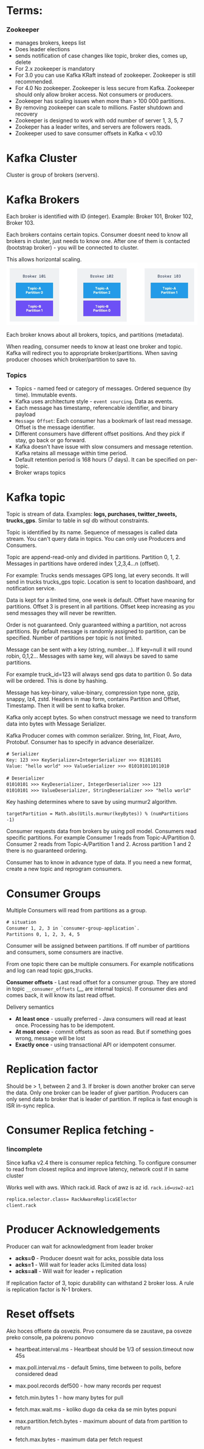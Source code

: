 # Terms:

### Zookeeper
- manages brokers, keeps list
- Does leader elections
- sends notification of case changes like topic, broker dies, comes up, delete
- For 2.x zookeeper is mandatory
- For 3.0 you can use Kafka KRaft instead of zookeeper. Zookeeper is still recommended.
- For 4.0 No zookeeper. Zookeeper is less secure from Kafka. Zookeeper should only allow broker access. Not consumers or producers.
- Zookeeper has scaling issues when more than > 100 000 partitions.
- By removing zookeeper can scale to millions. Faster shutdown and recovery
- Zookeeper is designed to work with odd number of server 1, 3, 5, 7
- Zookeper has a leader writes, and servers are followers reads.
- Zookeeper used to save consumer offsets in Kafka < v0.10

# Kafka Cluster
Cluster is group of brokers (servers).
# Kafka Brokers
Each broker is identified with ID (integer). Example: Broker 101, Broker 102, Broker 103.

Each brokers contains certain topics. Consumer doesnt need to know all brokers in cluster, just needs to know one.
After one of them is contacted (bootstrap broker) - you will be connected to cluster.

This allows horizontal scaling.
![](img/01_03_Brokers_topics.png)

Each broker knows about all brokers, topics, and partitions (metadata).

When reading, consumer needs to know at least one broker and topic. Kafka will redirect you to appropriate broker/partitions.
When saving producer chooses which broker/partition to save to.

### Topics
- Topics - named feed or category of messages. Ordered sequence (by time). Immutable events.
- Kafka uses architecture style - `event sourcing`. Data as events.
- Each message has timestamp, referencable identifier, and binary payload
- `Message Offset`: Each consumer has a bookmark of last read message. Offset is the message identifier.
- Different consumers have different offset positions. And they pick if stay, go back or go forward.
- Kafka doesn't have issue with slow consumers and message retention. Kafka retains all message within time period.
- Default retention period is 168 hours (7 days). It can be specified on per-topic.
- Broker wraps topics

# Kafka topic
Topic is stream of data. Examples: **logs, purchases, twitter_tweets, trucks_gps**. Similar to table in sql db without constraints.

Topic is identified by its name. Sequence of messages is called data stream. You can't query data in topics. You can only use Producers and Consumers.

Topic are append-read-only and divided in partitions. Partition 0, 1, 2.
Messages in partitions have ordered index 1,2,3,4...n (offset).

For example: Trucks sends messages GPS long, lat every seconds. It will send in trucks trucks_gps topic.
Location is sent to location dashboard, and notification service.

Data is kept for a limited time, one week is default. Offset have meaning for partitions.
Offset 3 is present in all partitions. Offset keep increasing as you send messages they will never be rewritten.

Order is not guaranteed. Only guaranteed withing a partition, not across partitions.
By default message is randomly assigned to partition, can be specified.
Number of partitions per topic is not limited.
 
Message can be sent with a key (string, number...). If key=null it will round robin, 0,1,2...
Messages with same key, will always be saved to same partitions. 

For example truck_id=123 will always send gps data to partition 0. So data will be ordered.
This is done by hashing.

Message has key-binary, value-binary, compression type none, gzip, snappy, lz4, zstd.
Headers in map form, contains Partition and Offset, Timestamp. Then it will be sent to kafka broker.

Kafka only accept bytes. So when construct message we need to transform data into bytes with Message Serializer. 

Kafka Producer comes with common serializer. String, Int, Float, Avro, Protobuf.
Consumer has to specify in advance deserializer.

```
# Serializer
Key: 123 >>> KeySerializer=IntegerSerializer >>> 01101101
Value: "hello world" >>> ValueSerializer >>> 010101011011010

# Deserializer
01010101 >>> KeyDeserializer, IntegerDeserializer >>> 123
01010101 >>> ValueDeserializer, StringDeserializer >>> "hello world"
```

Key hashing determines where to save by using murmur2 algorithm.
```
targetPartition = Math.abs(Utils.murmur(keyBytes)) % (numPartitions -1)
```

Consumer requests data from brokers by using poll model. Consumers read specific partitions.
For example Consumer 1 reads from Topic-A/Partition 0. Consumer 2 reads from Topic-A/Partition 1 and 2.
Across partition 1 and 2 there is no guaranteed ordering.

Consumer has to know  in advance type of data. If you need a new format, create a new topic and reprogram consumers.

# Consumer Groups
Multiple Consumers will read from partitions as a group.

```
# situation
Consumer 1, 2, 3 in `consumer-group-application`. 
Partitions 0, 1, 2, 3, 4, 5
```

Consumer will be assigned between partitions. 
If off number of partitions and consumers, some consumers are inactive.

From one topic there can be multiple consumers. For example notifications and log can read topic gps_trucks.

**Consumer offsets** - Last read offset for a consumer group. 
They are stored in topic `__consumer_offsets` (__ are internal topics).
If consumer dies and comes back, it will know its last read offset.

Delivery semantics
- **At least once** - usually preferred - Java consumers will read at least once. Processing has to be idempotent.
- **At most once** - commit offsets as soon as read. But if something goes wrong, message will be lost
- **Exactly once** - using transactional API or idempotent consumer.

# Replication factor
Should be > 1, between 2 and 3.
If broker is down another broker can serve the data.
Only one broker can be leader of giver partition.
Producers can only send data to broker that is leader of partition.
If replica is fast enough is ISR in-sync replica.

# Consumer Replica fetching - 
### !incomplete
Since kafka v2.4 there is consumer replica fetching.
To configure consumer to read from closest replica and improve latency, network cost if in same cluster

Works well with aws. Which rack.id. Rack of awz is az id. `rack.id=usw2-az1`
```
replica.selector.class= RackAwareReplicaSElector
client.rack
```

# Producer Acknowledgements
Producer can wait for acknowledgment from leader broker
- **acks=0** - Producer doesnt wait for acks, possible data loss
- **acks=1** - Will wait for leader acks (Limited data loss)
- **acks=all** - Will wait for leader + replication

If replication factor of 3, topic durability can withstand 2 broker loss. A rule is replication factor is N-1 brokers.

# Reset offsets
Ako hoces offsete da osvezis. Prvo consumere da se zaustave, pa osveze preko console, pa pokrenu ponovo


- heartbeat.interval.ms - Heartbeat should be 1/3 of session.timeout now 45s
- max.poll.interval.ms - default 5mins, time between to polls, before considered dead
- max.pool.records def500 - how many records per request
- fetch.min.bytes   1 - how many bytes for pull
- fetch.max.wait.ms - koliko dugo da ceka da se min bytes popuni

- max.partition.fetch.bytes - maximum abount of data from partition to return
- fetch.max.bytes - maximum data per fetch request



